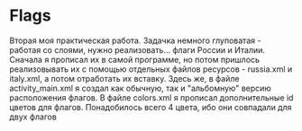 # Flags
 Вторая моя практическая работа. Задачка немного глуповатая - работая со слоями, нужно реализовать... флаги России и Италии. Сначала я прописал их в самой программе, но потом пришлось реализовывать их с помощью отдельных файлов ресурсов - russia.xml и italy.xml, а потом отработать их вставку. Здесь же, в файле activity_main.xml я создал как обычную, так и "альбомную" версию расположения флагов.  В файле colors.xml я прописал дополнительные id цветов для флагов. Понадобилось всего 4 цвета, ибо они совпадали для двух флагов
